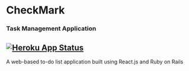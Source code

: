 # CheckMark
### Task Management Application
[![Heroku App Status](http://heroku-shields.herokuapp.com/checkmark-app)](https://checkmark-app.herokuapp.com)
---
A web-based to-do list application built using React.js and Ruby on Rails